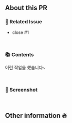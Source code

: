 <!--
  🙌 풀 리퀘스트 제목은 아래와 같이 해주세요!
      <종류>: <이슈 번호> <제목>
      ex: ✨ Feat: #167 예약 취소 구현
  ✔️ Optional, 담당자 (자신), 라벨 설정했는지 확인하세요
-->
## About this PR
### 🔖 Related Issue
<!-- 관련된 이슈 번호를 적어주세요. -->
- close #1

<br>

### 📚 Contents
<!-- 이 PR에서 작업한 내용에 대해 알려주세요! -->

이런 작업을 했습니다~

<br>

### 📸 Screenshot
<!-- 
  뷰를 그린 경우 완성된 화면의 스크린샷을 같이 첨부해주세요.
  적절한 사이즈로 첨부하는 코드 👇
  <img width="300" alt="" src="이미지URL">  
-->

<br>

## Other information 🔥
<!-- 다른 리뷰어가 참고하면 좋을 내용을 알려주세요. 기타 참고사항이 있다면 작성해줍니다. -->


<br>
